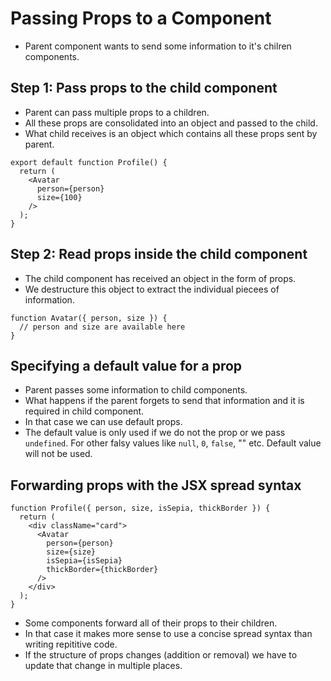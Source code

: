 # Passing Props to a Component

- Parent component wants to send some information to it's chilren components.


## Step 1: Pass props to the child component 

- Parent can pass multiple props to a children.
- All these props are consolidated into an object and passed to the child.
- What child receives is an object which contains all these props sent by parent.

```tsx
export default function Profile() {
  return (
    <Avatar
      person={person}
      size={100}
    />
  );
}
```

## Step 2: Read props inside the child component 

- The child component has received an object in the form of props.
- We destructure this object to extract the individual piecees of information.

```tsx
function Avatar({ person, size }) {
  // person and size are available here
}
```

## Specifying a default value for a prop 

- Parent passes some information to child components.
- What happens if the parent forgets to send that information and it is required in child component.
- In that case we can use default props.
- The default value is only used if we do not the prop or we pass `undefined`. For other falsy values like `null`, `0`, `false`, "" etc. Default value will not be used.

## Forwarding props with the JSX spread syntax 

```tsx
function Profile({ person, size, isSepia, thickBorder }) {
  return (
    <div className="card">
      <Avatar
        person={person}
        size={size}
        isSepia={isSepia}
        thickBorder={thickBorder}
      />
    </div>
  );
}
```

- Some components forward all of their props to their children.
- In that case it makes more sense to use a concise spread syntax than writing repititive code.
- If the structure of props changes (addition or removal) we have to update that change in multiple places.
